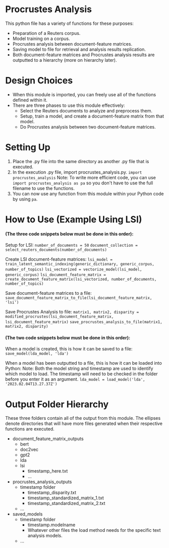 # Procrustes Analysis
This python file has a variety of functions for these purposes:
- Preparation of a Reuters corpus.
- Model training on a corpus.
- Procrustes analysis between document-feature matrices.
- Saving model to file for retrieval and analysis results replication.
- Both document-feature matrices and Procrustes analysis results are outputted to a hierarchy (more on hierarchy later).

# Design Choices
- When this module is imported, you can freely use all of the functions defined within it.
- There are three phases to use this module effectively:
    - Select the Reuters documents to analyze and preprocess them.
    - Setup, train a model, and create a document-feature matrix from that model.
    - Do Procrustes analysis between two document-feature matrices.

# Setting Up
1. Place the .py file into the same directory as another .py file that is executed.
2. In the execution .py file, import procrustes_analysis.py.
    `import procrustes_analysis`
    Note: To write more efficient code, you can use `import procrustes_analysis as pa` so you don't have to use the full filename to use the functions.
3. You can now use any function from this module within your Python code by using `pa`.

# How to Use (Example Using LSI)

#### (The three code snippets below must be done in this order):
Setup for LSI:
`number_of_documents = 50`
`document_collection = select_reuters_documents(number_of_documents)`

Create LSI document-feature matrices:
`lsi_model = train_latent_semantic_indexing(generic_dictionary, generic_corpus, number_of_topics)`
`lsi_vectorized = vectorize_model(lsi_model, generic_corpus)`
`lsi_document_feature_matrix = create_document_feature_matrix(lsi_vectorized, number_of_documents, number_of_topics)`

Save document-feature matrices to a file:
`save_document_feature_matrix_to_file(lsi_document_feature_matrix, 'lsi')`

Save Procrustes Analysis to file:
`matrix1, matrix2, disparity = modified_procrustes(lsi_document_feature_matrix, lsi_document_feature_matrix)`
`save_procrustes_analysis_to_file(matrix1, matrix2, disparity)`

#### (The two code snippets below must be done in this order):
When a model is created, this is how it can be saved to a file:
`save_model(lda_model, 'lda')`

When a model has been outputted to a file, this is how it can be loaded into Python:
Note: Both the model string and timestamp are used to identify which model to load. The timestamp will need to be checked in the folder before you enter it as an argument.
`lda_model = load_model('lda', '2023.02.04T13.27.37Z')`

# Output Folder Hierarchy
These three folders contain all of the output from this module. The ellipses denote directories that will have more files generated when their respective functions are executed.
- document_feature_matrix_outputs
    - bert
    - doc2vec
    - gpt2
    - lda
    - lsi
        - timestamp_here.txt
        - ...
- procrustes_analysis_outputs
    - timestamp folder
        - timestamp_disparity.txt
        - timestamp_standardized_matrix_1.txt
        - timestamp_standardized_matrix_2.txt
    - ...
- saved_models
    - timestamp folder
        - timestamp.modelname
        - Whatever other files the load method needs for the specific text analysis models.
    - ...
